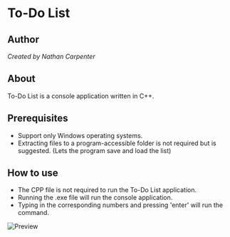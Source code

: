 # To-Do List

## Author
_Created by Nathan Carpenter_

## About
To-Do List is a console application written in C++.

## Prerequisites
- Support only Windows operating systems.
- Extracting files to a program-accessible folder is not required but is suggested. (Lets the program save and load the list)

## How to use
- The CPP file is not required to run the To-Do List application.
- Running the .exe file will run the console application.
- Typing in the corresponding numbers and pressing 'enter' will run the command.

![Preview](https://github.com/Nathan-Carpenter-Git/To-Do-List/assets/144058518/c3058395-a809-467b-878c-99be4f579cab)
